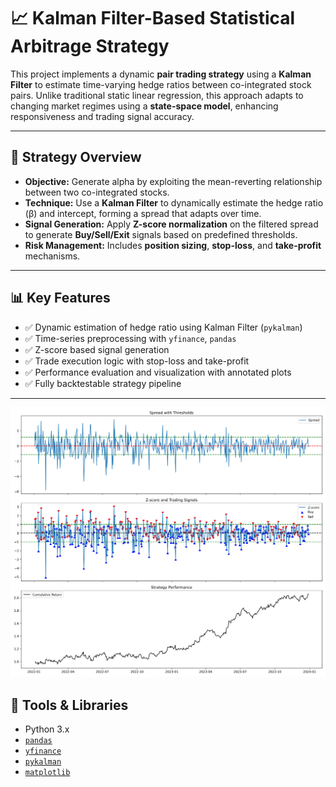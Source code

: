 # 📈 Kalman Filter-Based Statistical Arbitrage Strategy

This project implements a dynamic **pair trading strategy** using a **Kalman Filter** to estimate time-varying hedge ratios between co-integrated stock pairs. Unlike traditional static linear regression, this approach adapts to changing market regimes using a **state-space model**, enhancing responsiveness and trading signal accuracy.

---

## 🧠 Strategy Overview

- **Objective:** Generate alpha by exploiting the mean-reverting relationship between two co-integrated stocks.
- **Technique:** Use a **Kalman Filter** to dynamically estimate the hedge ratio (β) and intercept, forming a spread that adapts over time.
- **Signal Generation:** Apply **Z-score normalization** on the filtered spread to generate **Buy/Sell/Exit** signals based on predefined thresholds.
- **Risk Management:** Includes **position sizing**, **stop-loss**, and **take-profit** mechanisms.

---

## 📊 Key Features

- ✅ Dynamic estimation of hedge ratio using Kalman Filter (`pykalman`)
- ✅ Time-series preprocessing with `yfinance`, `pandas`
- ✅ Z-score based signal generation
- ✅ Trade execution logic with stop-loss and take-profit
- ✅ Performance evaluation and visualization with annotated plots
- ✅ Fully backtestable strategy pipeline

---
![plot](Kalman%20Filter-based%20pair%20trading%20strategy/Plot.png)
## 🔧 Tools & Libraries

- Python 3.x  
- [`pandas`](https://pandas.pydata.org/)  
- [`yfinance`](https://pypi.org/project/yfinance/)  
- [`pykalman`](https://pypi.org/project/pykalman/)  
- [`matplotlib`](https://matplotlib.org/)


